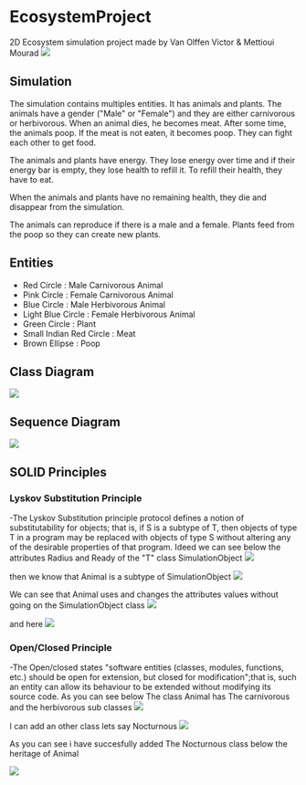 # EcosystemProject
2D Ecosystem simulation project made by Van Olffen Victor & Mettioui Mourad
<picture>
  <img src="https://github.com/VictorVanO/EcosystemProject/blob/main/images%20project/C.PNG">
<picture>
## Simulation
The simulation contains multiples entities. It has animals and plants.
The animals have a gender ("Male" or "Female") and they are either carnivorous or herbivorous. When an animal dies, he becomes meat.
After some time, the animals poop. If the meat is not eaten, it becomes poop. They can fight each other to get food.

The animals and plants have energy. They lose energy over time and if their energy bar is empty, they lose health to refill it.
To refill their health, they have to eat.

When the animals and plants have no remaining health, they die and disappear from the simulation.

The animals can reproduce if there is a male and a female.
Plants feed from the poop so they can create new plants.

## Entities
- Red Circle              : Male Carnivorous Animal
- Pink Circle             : Female Carnivorous Animal
- Blue Circle             : Male Herbivorous Animal
- Light Blue Circle       : Female Herbivorous Animal
- Green Circle            : Plant
- Small Indian Red Circle : Meat
- Brown Ellipse           : Poop

## Class Diagram
<picture>
  <img src="https://github.com/VictorVanO/EcosystemProject/blob/main/images%20project/ClassDiagram.png">
</picture>

## Sequence Diagram
<picture>
  <img src="https://github.com/VictorVanO/EcosystemProject/blob/main/images%20project/SequenceDiagram.png">
</picture>

## SOLID Principles

### Lyskov Substitution Principle
-The Lyskov Substitution principle protocol defines a notion of substitutability for objects; that is, if S is a subtype of T, then objects of type T in a program may be replaced with objects of type S without altering any of the desirable properties of that program.
Ideed we can see below the attributes Radius and Ready of the "T" class SimulationObject
<picture>
  <img src="https://github.com/VictorVanO/EcosystemProject/blob/main/images%20project/S1_attributes.PNG">
<picture>
  
then we know that Animal is a subtype of SimulationObject
<picture>
  <img src="https://github.com/VictorVanO/EcosystemProject/blob/main/images%20project/S1_legacy.PNG">
<picture>
  
We can see that Animal uses and changes the attributes values without going on the SimulationObject class
<picture>
  <img src="https://github.com/VictorVanO/EcosystemProject/blob/main/images%20project/S1_using.PNG">
<picture>
  
and here
<picture>
  <img src="https://github.com/VictorVanO/EcosystemProject/blob/main/images%20project/S1_using2.PNG">
<picture>

### Open/Closed Principle
-The Open/closed states "software entities (classes, modules, functions, etc.) should be open for extension, but closed for modification";that is, such an entity can allow its behaviour to be extended without modifying its source code.
As you can see below The class Animal has The carnivorous and the herbivorous sub classes
<picture>
  <img src="https://github.com/VictorVanO/EcosystemProject/blob/main/images%20project/S2_Files%20before.PNG">
<picture>

I can add an other class lets say Nocturnous
<picture>
  <img src="https://github.com/VictorVanO/EcosystemProject/blob/main/images%20project/S2_Added%20Class.PNG">
<picture>

As you can see i have succesfully added The Nocturnous class below the heritage of Animal

<picture>
  <img src="https://github.com/VictorVanO/EcosystemProject/blob/main/images%20project/S2_Files%20after.PNG">
<picture>
